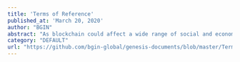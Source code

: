 ```yaml
---
title: 'Terms of Reference'
published_at: 'March 20, 2020'
author: "BGIN"
abstract: "As blockchain could affect a wide range of social and economic activities, the way we fulfill social interests globally, which currently largely depends on regulation and its enforcement, may have to change as well. At this early stage of development, we should start designing new mechanisms to ensure the sustainable development of this new ecosphere by involving a wide range of stakeholders."
category: "DEFAULT"
url: "https://github.com/bgin-global/genesis-documents/blob/master/TermsOfReference.md"
---
```

